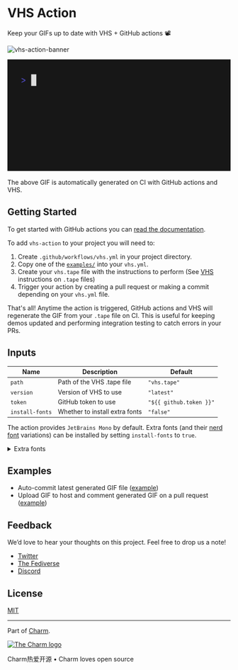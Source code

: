 # VHS Action

Keep your GIFs up to date with VHS + GitHub actions 📽️

![vhs-action-banner](https://user-images.githubusercontent.com/42545625/199841157-0f20a0a3-1ae3-44cb-9b76-7f98cc84b9b0.png)

<img alt="Welcome to VHS!" src="vhs.gif" width="600" />

The above GIF is automatically generated on CI with GitHub actions and VHS.

## Getting Started

To get started with GitHub actions you can [read the documentation](https://docs.github.com/en/actions).

To add `vhs-action` to your project you will need to:

1. Create `.github/workflows/vhs.yml` in your project directory.
2. Copy one of the [`examples/`](./examples/) into your `vhs.yml`.
3. Create your `vhs.tape` file with the instructions to perform (See [VHS][vhs] instructions on `.tape` files)
4. Trigger your action by creating a pull request or making a commit depending on your `vhs.yml` file.

That's all! Anytime the action is triggered, GitHub actions and VHS will regenerate the GIF from your `.tape` file on CI.
This is useful for keeping demos updated and performing integration testing to catch errors in your PRs.

## Inputs

Name                  | Description                      | Default
---------------       | --------------------------       | ---------------------
`path`                | Path of the VHS .tape file       | ``"vhs.tape"``
`version`             | Version of VHS to use            | ``"latest"``
`token`               | GitHub token to use              | ``"${{ github.token }}"``
`install-fonts`       | Whether to install extra fonts   | ``"false"``

The action provides `JetBrains Mono` by default. Extra fonts (and their
[nerd font][nerdfonts] variations) can be installed by setting `install-fonts`
to `true`.

<details>
<summary>Extra fonts</summary>

* Bitstream Vera Sans Mono
* DejaVu
* Fira Code
* Hack
* IBM Plex Mono
* Inconsolata
* Liberation
* Roboto Mono
* Source Code Pro
* Ubuntu Mono

</details>

## Examples

* Auto-commit latest generated GIF file ([example](./examples/auto-commit.yml))
* Upload GIF to host and comment generated GIF on a pull request ([example](./examples/comment-pr.yml))

## Feedback

We’d love to hear your thoughts on this project. Feel free to drop us a note!

* [Twitter](https://twitter.com/charmcli)
* [The Fediverse](https://mastodon.social/@charmcli)
* [Discord](https://charm.sh/chat)

## License

[MIT](https://github.com/charmbracelet/vhs/raw/main/LICENSE)

***

Part of [Charm](https://charm.sh).

<a href="https://charm.sh/">
  <img
    alt="The Charm logo"
    width="400"
    src="https://stuff.charm.sh/charm-badge.jpg"
  />
</a>

Charm热爱开源 • Charm loves open source

[vhs]: https://github.com/charmbracelet/vhs
[nerdfonts]: https://www.nerdfonts.com
